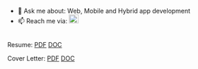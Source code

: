 - 💬 Ask me about: Web, Mobile and Hybrid app development
- 📫 Reach me via:  <a href="https://www.linkedin.com/in/prasadaraju/"><img alt="Prasada Indukuri" width="22px" height="20px" src="https://cdn.simpleicons.org/linkedin/white/white" /></a>

<br/>
Resume:
<a href="/files/Prasada-Indukuri-SrFrontendEng-Resume.pdf" classname="btn btn-outline" download="">PDF</a>
<a href="/files/Prasada-Indukuri-SrFrontendEng-Resume.docx" classname="btn btn-outline" download="">DOC</a>

Cover Letter:
<a href="/files/Prasada-Indukuri-Sr-Frontend-Eng-Cover-Letter.pdf" classname="btn btn-outline" download="">PDF</a>
<a href="/files/Prasada-Indukuri-Sr-Frontend-Eng-Cover-Letter.docx" classname="btn btn-outline" download="">DOC</a>

<!--

### Hi there 👋

<br/>

![Prasada's github stats](https://github-readme-stats.vercel.app/api?username=contactipraju&show_icons=true&hide_border=true)

<br/>

**contactipraju/contactipraju** is a ✨ _special_ ✨ repository because its `README.md` (this file) appears on your GitHub profile.

Here are some ideas to get you started:

- 🔭 I’m currently working on ...
- 🌱 I’m currently learning ...
- 👯 I’m looking to collaborate on ...
- 🤔 I’m looking for help with ...
- 💬 Ask me about ...
- 📫 How to reach me: ...
- 😄 Pronouns: ...
- ⚡ Fun fact: ...
-->
